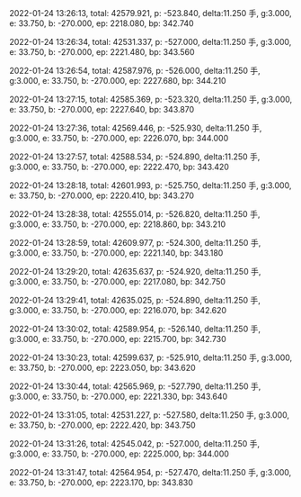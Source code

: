 2022-01-24 13:26:13, total: 42579.921, p: -523.840, delta:11.250 手, g:3.000, e: 33.750, b: -270.000, ep: 2218.080, bp: 342.740

2022-01-24 13:26:34, total: 42531.337, p: -527.000, delta:11.250 手, g:3.000, e: 33.750, b: -270.000, ep: 2221.480, bp: 343.560

2022-01-24 13:26:54, total: 42587.976, p: -526.000, delta:11.250 手, g:3.000, e: 33.750, b: -270.000, ep: 2227.680, bp: 344.210

2022-01-24 13:27:15, total: 42585.369, p: -523.320, delta:11.250 手, g:3.000, e: 33.750, b: -270.000, ep: 2227.640, bp: 343.870

2022-01-24 13:27:36, total: 42569.446, p: -525.930, delta:11.250 手, g:3.000, e: 33.750, b: -270.000, ep: 2226.070, bp: 344.000

2022-01-24 13:27:57, total: 42588.534, p: -524.890, delta:11.250 手, g:3.000, e: 33.750, b: -270.000, ep: 2222.470, bp: 343.420

2022-01-24 13:28:18, total: 42601.993, p: -525.750, delta:11.250 手, g:3.000, e: 33.750, b: -270.000, ep: 2220.410, bp: 343.270

2022-01-24 13:28:38, total: 42555.014, p: -526.820, delta:11.250 手, g:3.000, e: 33.750, b: -270.000, ep: 2218.860, bp: 343.210

2022-01-24 13:28:59, total: 42609.977, p: -524.300, delta:11.250 手, g:3.000, e: 33.750, b: -270.000, ep: 2221.140, bp: 343.180

2022-01-24 13:29:20, total: 42635.637, p: -524.920, delta:11.250 手, g:3.000, e: 33.750, b: -270.000, ep: 2217.080, bp: 342.750

2022-01-24 13:29:41, total: 42635.025, p: -524.890, delta:11.250 手, g:3.000, e: 33.750, b: -270.000, ep: 2216.070, bp: 342.620

2022-01-24 13:30:02, total: 42589.954, p: -526.140, delta:11.250 手, g:3.000, e: 33.750, b: -270.000, ep: 2215.700, bp: 342.730

2022-01-24 13:30:23, total: 42599.637, p: -525.910, delta:11.250 手, g:3.000, e: 33.750, b: -270.000, ep: 2223.050, bp: 343.620

2022-01-24 13:30:44, total: 42565.969, p: -527.790, delta:11.250 手, g:3.000, e: 33.750, b: -270.000, ep: 2221.330, bp: 343.640

2022-01-24 13:31:05, total: 42531.227, p: -527.580, delta:11.250 手, g:3.000, e: 33.750, b: -270.000, ep: 2222.420, bp: 343.750

2022-01-24 13:31:26, total: 42545.042, p: -527.000, delta:11.250 手, g:3.000, e: 33.750, b: -270.000, ep: 2225.000, bp: 344.000

2022-01-24 13:31:47, total: 42564.954, p: -527.470, delta:11.250 手, g:3.000, e: 33.750, b: -270.000, ep: 2223.170, bp: 343.830